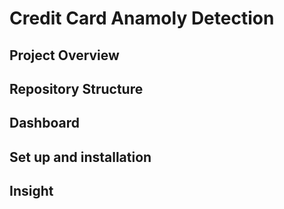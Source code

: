 # Credit Card Anamoly Detection

## Project Overview

## Repository Structure

## Dashboard

## Set up and installation

## Insight
